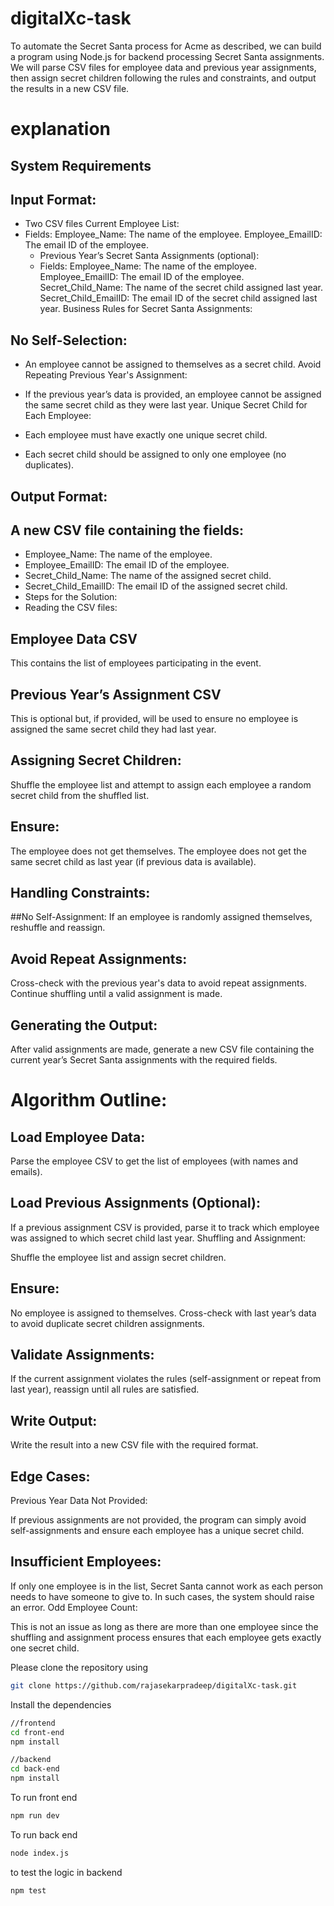 # digitalXc-task

To automate the Secret Santa process for Acme as described, we can build a program using Node.js for backend processing  Secret Santa assignments. We will parse CSV files for employee data and previous year assignments, then assign secret children following the rules and constraints, and output the results in a new CSV file.

# explanation

## System Requirements
## Input Format:
- Two CSV files
Current Employee List:
- Fields:
Employee_Name: The name of the employee.
Employee_EmailID: The email ID of the employee.
  - Previous Year’s Secret Santa Assignments (optional):
  - Fields:
Employee_Name: The name of the employee.
Employee_EmailID: The email ID of the employee.
Secret_Child_Name: The name of the secret child assigned last year.
Secret_Child_EmailID: The email ID of the secret child assigned last year.
Business Rules for Secret Santa Assignments:
## No Self-Selection:

- An employee cannot be assigned to themselves as a secret child.
Avoid Repeating Previous Year's Assignment:

- If the previous year’s data is provided, an employee cannot be assigned the same secret child as they were last year.
Unique Secret Child for Each Employee:

- Each employee must have exactly one unique secret child.
- Each secret child should be assigned to only one employee (no duplicates).
## Output Format:
## A new CSV file containing the fields:
- Employee_Name: The name of the employee.
- Employee_EmailID: The email ID of the employee.
- Secret_Child_Name: The name of the assigned secret child.
- Secret_Child_EmailID: The email ID of the assigned secret child.
- Steps for the Solution:
- Reading the CSV files:

## Employee Data CSV
This contains the list of employees participating in the event.
## Previous Year’s Assignment CSV
This is optional but, if provided, will be used to ensure no employee is assigned the same secret child they had last year.
## Assigning Secret Children:
Shuffle the employee list and attempt to assign each employee a random secret child from the shuffled list.
## Ensure:
The employee does not get themselves.
The employee does not get the same secret child as last year (if previous data is available).
## Handling Constraints:

##No Self-Assignment:
If an employee is randomly assigned themselves, reshuffle and reassign.
## Avoid Repeat Assignments:
Cross-check with the previous year's data to avoid repeat assignments.
Continue shuffling until a valid assignment is made.
## Generating the Output:

After valid assignments are made, generate a new CSV file containing the current year’s Secret Santa assignments with the required fields.
# Algorithm Outline:
## Load Employee Data:

Parse the employee CSV to get the list of employees (with names and emails).
## Load Previous Assignments (Optional):

If a previous assignment CSV is provided, parse it to track which employee was assigned to which secret child last year.
Shuffling and Assignment:

Shuffle the employee list and assign secret children.
## Ensure:
No employee is assigned to themselves.
Cross-check with last year’s data to avoid duplicate secret children assignments.
## Validate Assignments:

If the current assignment violates the rules (self-assignment or repeat from last year), reassign until all rules are satisfied.
## Write Output:

Write the result into a new CSV file with the required format.
## Edge Cases:
Previous Year Data Not Provided:

If previous assignments are not provided, the program can simply avoid self-assignments and ensure each employee has a unique secret child.
## Insufficient Employees:

If only one employee is in the list, Secret Santa cannot work as each person needs to have someone to give to. In such cases, the system should raise an error.
Odd Employee Count:

This is not an issue as long as there are more than one employee since the shuffling and assignment process ensures that each employee gets exactly one secret child.



Please clone the repository using 
```sh
git clone https://github.com/rajasekarpradeep/digitalXc-task.git
```

Install the dependencies
```sh
//frontend 
cd front-end
npm install

//backend
cd back-end
npm install

```

To run front end 
```sh
npm run dev
```

To run back end
```sh
node index.js
```

to test the logic in backend 
```sh
npm test
```
